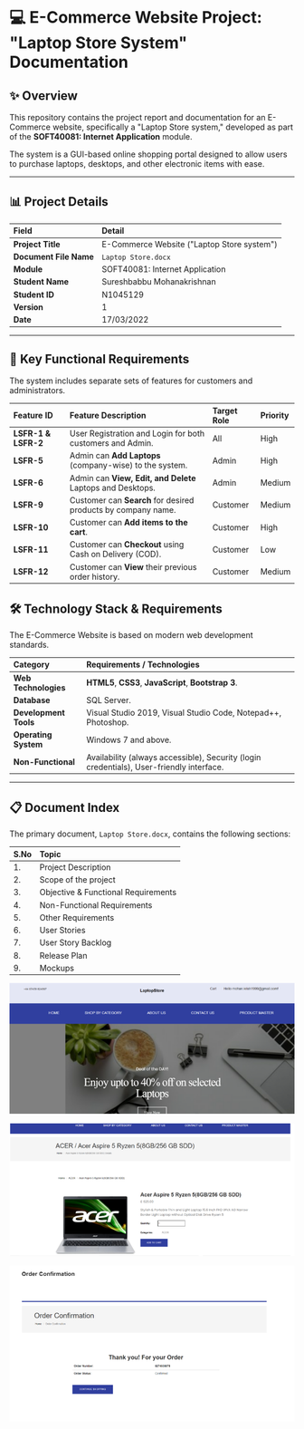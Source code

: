 # 💻 E-Commerce Website Project: "Laptop Store System" Documentation

## ✨ Overview

This repository contains the project report and documentation for an E-Commerce website, specifically a "Laptop Store system," developed as part of the **SOFT40081: Internet Application** module.

The system is a GUI-based online shopping portal designed to allow users to purchase laptops, desktops, and other electronic items with ease.

***

## 📊 Project Details

| Field | Detail |
| :--- | :--- |
| **Project Title** | E-Commerce Website ("Laptop Store system") |
| **Document File Name** | `Laptop Store.docx` |
| **Module** | SOFT40081: Internet Application |
| **Student Name** | Sureshbabbu Mohanakrishnan |
| **Student ID** | N1045129 |
| **Version** | 1 |
| **Date** | 17/03/2022 |

***

## 🚀 Key Functional Requirements

The system includes separate sets of features for customers and administrators.

| Feature ID | Feature Description | Target Role | Priority |
| :--- | :--- | :--- | :--- |
| **LSFR-1 & LSFR-2** | User Registration and Login for both customers and Admin. | All | High |
| **LSFR-5** | Admin can **Add Laptops** (company-wise) to the system. | Admin | High |
| **LSFR-6** | Admin can **View, Edit, and Delete** Laptops and Desktops. | Admin | Medium |
| **LSFR-9** | Customer can **Search** for desired products by company name. | Customer | Medium |
| **LSFR-10** | Customer can **Add items to the cart**. | Customer | High |
| **LSFR-11** | Customer can **Checkout** using Cash on Delivery (COD). | Customer | Low |
| **LSFR-12** | Customer can **View** their previous order history. | Customer | Medium |

## 🛠️ Technology Stack & Requirements

The E-Commerce Website is based on modern web development standards.

| Category | Requirements / Technologies |
| :--- | :--- |
| **Web Technologies** | **HTML5**, **CSS3**, **JavaScript**, **Bootstrap 3**. |
| **Database** | SQL Server. |
| **Development Tools** | Visual Studio 2019, Visual Studio Code, Notepad++, Photoshop. |
| **Operating System** | Windows 7 and above. |
| **Non-Functional** | Availability (always accessible), Security (login credentials), User-friendly interface. |

***

## 📋 Document Index

The primary document, `Laptop Store.docx`, contains the following sections:

| S.No | Topic |
| :--- | :--- |
| 1. | Project Description |
| 2. | Scope of the project |
| 3. | Objective & Functional Requirements |
| 4. | Non-Functional Requirements |
| 5. | Other Requirements |
| 6. | User Stories |
| 7. | User Story Backlog |
| 8. | Release Plan |
| 9. | Mockups |

![Home Screen](https://github.com/Mohanakrishnan-Sureshbabbu/Laptop-store/blob/9b2194414d511db27613ddb4ca445c87e03b90bf/Laptop%20store_Home%20screen.png)

![Order Page](https://github.com/Mohanakrishnan-Sureshbabbu/Laptop-store/blob/ced1880122a8e55cdc26f655f026269b5845e630/Laptop%20store_Product%20page.png)

![order confirmation](https://github.com/Mohanakrishnan-Sureshbabbu/Laptop-store/blob/ae92cd7acddbe40535b7e8d9df8eab880c1fd6cf/Laptop%20store_Order%20confirmation.png)

